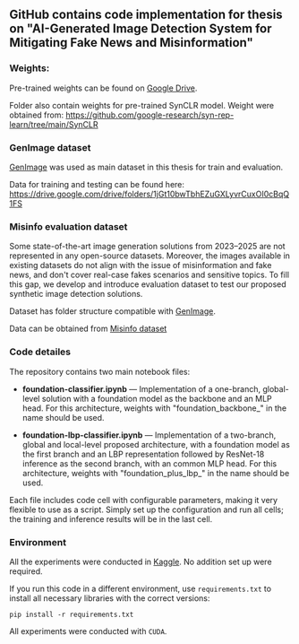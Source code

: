 ## GitHub contains code implementation for thesis on "AI-Generated Image Detection System for Mitigating Fake News and Misinformation"

### Weights:
Pre-trained weights can be found on [Google Drive](https://drive.google.com/drive/folders/1AoOBMky6vzrDjPXAG5IYEVX5xkcnEuRr?usp=sharing).

Folder also contain weights for pre-trained SynCLR model.
Weight were obtained from: https://github.com/google-research/syn-rep-learn/tree/main/SynCLR

### GenImage dataset

[GenImage]( https://genimage-dataset.github.io) was used as main dataset in this thesis for train and evaluation.

Data for training and testing can be found here:
https://drive.google.com/drive/folders/1jGt10bwTbhEZuGXLyvrCuxOI0cBqQ1FS



### Misinfo evaluation dataset

Some state-of-the-art image generation solutions from 2023–2025 are not represented in any open-source datasets. Moreover, the images available in existing datasets do not align with the issue of misinformation and fake news, and don't cover real-case fakes scenarios and sensitive topics. To fill this gap, we develop and introduce evaluation dataset to test our proposed synthetic image detection solutions.

Dataset has folder structure compatible with [GenImage]( https://genimage-dataset.github.io).

Data can be obtained from [Misinfo dataset](https://www.kaggle.com/datasets/bohdan213/misinfo-dataset)


### Code detailes

The repository contains two main notebook files:

- **foundation-classifier.ipynb** — Implementation of a one-branch, global-level solution with a foundation model as the backbone and an MLP head. For this architecture, weights with "foundation_backbone_" in the name should be used.

- **foundation-lbp-classifier.ipynb** — Implementation of a two-branch, global and local-level proposed architecture, with a foundation model as the first branch and an LBP representation followed by ResNet-18 inference as the second branch, with an common MLP head. For this architecture, weights with "foundation_plus_lbp_" in the name should be used.
  
Each file includes code cell with configurable parameters, making it very flexible to use as a script. Simply set up the configuration and run all cells; the training and inference results will be in the last cell.

### Environment

All the experiments were conducted in [Kaggle](https://www.kaggle.com/). No addition set up were required.

If you run this code in a different environment, use `requirements.txt` to install all necessary libraries with the correct versions:

```
pip install -r requirements.txt
```

All experiments were conducted with `CUDA`.